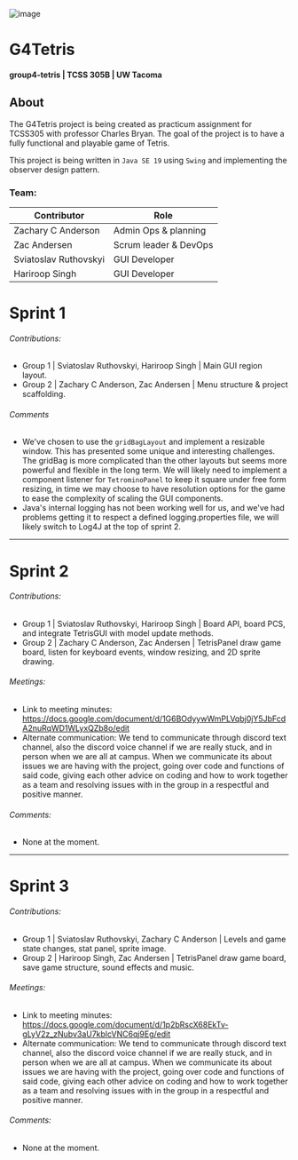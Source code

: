 ![image](https://user-images.githubusercontent.com/125701586/221374970-4c6776c4-06c5-435b-9325-730bac6cf7b7.png)

G4Tetris
======
#### group4-tetris | TCSS 305B | UW Tacoma

## About
The G4Tetris project is being created as practicum assignment for TCSS305 with professor Charles Bryan. The goal of the project is to have a fully functional and playable game of Tetris.

This project is being written in `Java SE 19` using `Swing` and implementing the observer design pattern.

### Team:
Contributor            | Role
 --------------------- | ----------------------
Zachary C Anderson     | Admin Ops & planning
Zac Andersen           | Scrum leader & DevOps
Sviatoslav Ruthovskyi  | GUI Developer
Hariroop Singh         | GUI Developer

Sprint 1
======
###### *Contributions:*
- Group 1 | Sviatoslav Ruthovskyi, Hariroop Singh | Main GUI region layout.
- Group 2 | Zachary C Anderson, Zac Andersen | Menu structure & project scaffolding.

###### *Comments*
- We've chosen to use the `gridBagLayout` and implement a resizable window. This has presented some unique and interesting challenges. The gridBag is more complicated than the other layouts but seems more powerful and flexible in the long term. We will likely need to implement a component listener for `TetrominoPanel` to keep it square under free form resizing, in time we may choose to have resolution options for the game to ease the complexity of scaling the GUI components.
- Java's internal logging has not been working well for us, and we've had problems getting it to respect a defined logging.properties file, we will likely switch to Log4J at the top of sprint 2.

-----------------------------------------------------------------------------------------------------------------------------------------------------------

Sprint 2
=======
###### *Contributions:*
- Group 1 | Sviatoslav Ruthovskyi, Hariroop Singh | Board API, board PCS, and integrate TetrisGUI with model update methods.
- Group 2 | Zachary C Anderson, Zac Andersen | TetrisPanel draw game board, listen for keyboard events, window resizing, and 2D sprite drawing.

###### *Meetings:*
- Link to meeting minutes:
https://docs.google.com/document/d/1G6BOdyywWmPLVqbj0jY5JbFcdA2nuRqWD1WLyxQZb8o/edit
- Alternate communication:
We tend to communicate through discord text channel, also the discord voice channel if we are really stuck, and in person when we are all at campus. When we communicate its about issues we are having with the project, going over code and functions of said code, giving each other advice on coding and how to work together as a team and resolving issues with in the group in a respectful and positive manner.

###### *Comments:*
- None at the moment.

-----------------------------------------------------------------------------------------------------------------------------------------------------------

Sprint 3
=======
###### *Contributions:*
- Group 1 | Sviatoslav Ruthovskyi, Zachary C Anderson | Levels and game state changes, stat panel, sprite image. 
- Group 2 | Hariroop Singh, Zac Andersen | TetrisPanel draw game board, save game structure, sound effects and music.

###### *Meetings:*
- Link to meeting minutes:
https://docs.google.com/document/d/1p2bRscX68EkTv-gLyV2z_zNubv3aU7kblcVNC6qj9Eg/edit
- Alternate communication:
We tend to communicate through discord text channel, also the discord voice channel if we are really stuck, and in person when we are all at campus. When we communicate its about issues we are having with the project, going over code and functions of said code, giving each other advice on coding and how to work together as a team and resolving issues with in the group in a respectful and positive manner.

###### *Comments:*
- None at the moment.
